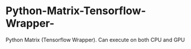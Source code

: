 # Python-Matrix-Tensorflow-Wrapper-
Python Matrix (Tensorflow Wrapper). Can execute on both CPU and GPU
